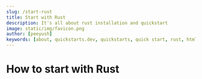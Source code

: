```yaml
---
slug: /start-rust
title: Start with Rust
description: It's all about rust installation and quickstart
image: static/img/favicon.png
author: [peeyush]
keywords: [about, quickstarts.dev, quickstarts, quick start, rust, html, css]
---
```


# How to start with Rust

